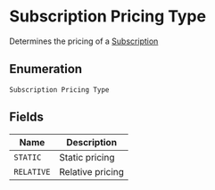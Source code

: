 
# Subscription Pricing Type

Determines the pricing of a [Subscription](../../doc/models/subscription.md)

## Enumeration

`Subscription Pricing Type`

## Fields

| Name | Description |
|  --- | --- |
| `STATIC` | Static pricing |
| `RELATIVE` | Relative pricing |

